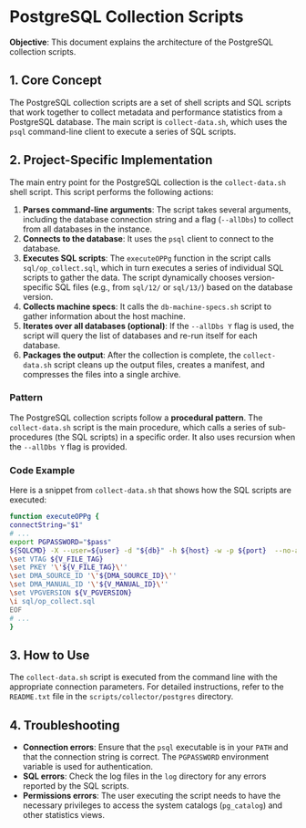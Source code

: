 # PostgreSQL Collection Scripts

**Objective**: This document explains the architecture of the PostgreSQL collection scripts.

## 1. Core Concept

The PostgreSQL collection scripts are a set of shell scripts and SQL scripts that work together to collect metadata and performance statistics from a PostgreSQL database. The main script is `collect-data.sh`, which uses the `psql` command-line client to execute a series of SQL scripts.

## 2. Project-Specific Implementation

The main entry point for the PostgreSQL collection is the `collect-data.sh` shell script. This script performs the following actions:

1.  **Parses command-line arguments**: The script takes several arguments, including the database connection string and a flag (`--allDbs`) to collect from all databases in the instance.
2.  **Connects to the database**: It uses the `psql` client to connect to the database.
3.  **Executes SQL scripts**: The `executeOPPg` function in the script calls `sql/op_collect.sql`, which in turn executes a series of individual SQL scripts to gather the data. The script dynamically chooses version-specific SQL files (e.g., from `sql/12/` or `sql/13/`) based on the database version.
4.  **Collects machine specs**: It calls the `db-machine-specs.sh` script to gather information about the host machine.
5.  **Iterates over all databases (optional)**: If the `--allDbs Y` flag is used, the script will query the list of databases and re-run itself for each database.
6.  **Packages the output**: After the collection is complete, the `collect-data.sh` script cleans up the output files, creates a manifest, and compresses the files into a single archive.

### Pattern

The PostgreSQL collection scripts follow a **procedural pattern**. The `collect-data.sh` script is the main procedure, which calls a series of sub-procedures (the SQL scripts) in a specific order. It also uses recursion when the `--allDbs Y` flag is provided.

### Code Example

Here is a snippet from `collect-data.sh` that shows how the SQL scripts are executed:

```bash
function executeOPPg {
connectString="$1"
# ...
export PGPASSWORD="$pass"
${SQLCMD} -X --user=${user} -d "${db}" -h ${host} -w -p ${port}  --no-align --echo-errors 2>output/opdb__stderr_${V_FILE_TAG}.log <<EOF
\set VTAG ${V_FILE_TAG}
\set PKEY '\'${V_FILE_TAG}\''
\set DMA_SOURCE_ID '\'${DMA_SOURCE_ID}\''
\set DMA_MANUAL_ID '\'${V_MANUAL_ID}\''
\set VPGVERSION ${V_PGVERSION}
\i sql/op_collect.sql
EOF
# ...
}
```

## 3. How to Use

The `collect-data.sh` script is executed from the command line with the appropriate connection parameters. For detailed instructions, refer to the `README.txt` file in the `scripts/collector/postgres` directory.

## 4. Troubleshooting

-   **Connection errors**: Ensure that the `psql` executable is in your `PATH` and that the connection string is correct. The `PGPASSWORD` environment variable is used for authentication.
-   **SQL errors**: Check the log files in the `log` directory for any errors reported by the SQL scripts.
-   **Permissions errors**: The user executing the script needs to have the necessary privileges to access the system catalogs (`pg_catalog`) and other statistics views.
